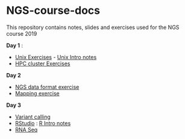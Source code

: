 # NGS-course-docs
This repository  contains notes, slides and exercises used for the NGS course 2019

**Day 1** :
- [Unix Exercises](unixExs) - [Unix Intro notes](Unix-Shell-intro)
- [HPC cluster Exercises](hpc-exs) 

**Day 2**
- [NGS data format exercise](dataFormat)
- [Mapping exercise](mapping) 

**Day 3** 
- [Variant calling](variantCalling)
- [RStudio](R-exs) : [R Intro notes](R-intro)
- [RNA Seq](RNA-seq)


